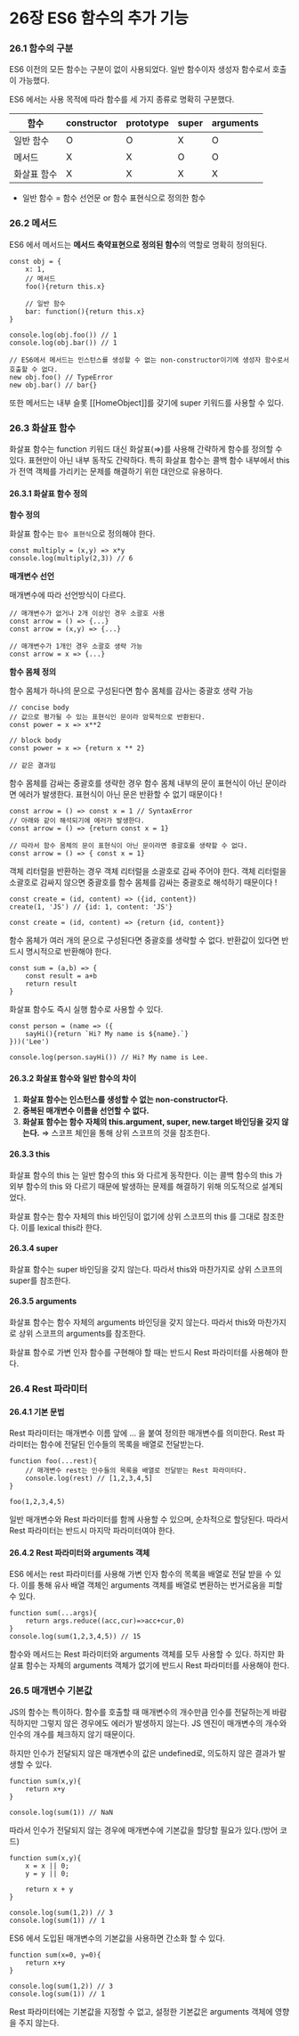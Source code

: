 # 26장 ES6 함수의 추가 기능

### 26.1 함수의 구분

ES6 이전의 모든 함수는 구분이 없이 사용되었다. 일반 함수이자 생성자 함수로서 호출이 가능했다.

ES6 에서는 사용 목적에 따라 함수를 세 가지 종류로 명확히 구분했다.

| 함수     | constructor | prototype | super | arguments |
| ------ | ----------- | --------- | ----- | --------- |
| 일반 함수  | O           | O         | X     | O         |
| 메서드    | X           | X         | O     | O         |
| 화살표 함수 | X           | X         | X     | X         |

* 일반 함수 = 함수 선언문 or 함수 표현식으로 정의한 함수



### 26.2 메서드

ES6 에서 메서드는 **메서드 축약표현으로 정의된 함수**의 역할로 명확히 정의된다.

```tsx
const obj = {
	x: 1,
	// 메서드
	foo(){return this.x}

	// 일반 함수
	bar: function(){return this.x}
}

console.log(obj.foo()) // 1
console.log(obj.bar()) // 1

// ES6에서 메서드는 인스턴스를 생성할 수 없는 non-constructor이기에 생성자 함수로서 호출할 수 없다.
new obj.foo() // TypeError
new obj.bar() // bar{}
```

또한 메서드는 내부 슬롯 \[\[HomeObject]]를 갖기에 super 키워드를 사용할 수 있다.



### 26.3 화살표 함수

화살표 함수는 function 키워드 대신 화살표(⇒)를 사용해 간략하게 함수를 정의할 수 있다. 표현만이 아닌 내부 동작도 간략하다. 특히 화살표 함수는 콜백 함수 내부에서 this가 전역 객체를 가리키는 문제를 해결하기 위한 대안으로 유용하다.

#### 26.3.1 화살표 함수 정의

**함수 정의**

화살표 함수는 `함수 표현식`으로 정의해야 한다.

```tsx
const multiply = (x,y) => x*y
console.log(multiply(2,3)) // 6
```

**매개변수 선언**

매개변수에 따라 선언방식이 다르다.

```tsx
// 매개변수가 없거나 2개 이상인 경우 소괄호 사용
const arrow = () => {...}
const arrow = (x,y) => {...}

// 매개변수가 1개인 경우 소괄호 생략 가능
const arrow = x => {...}
```

**함수 몸체 정의**

함수 몸체가 하나의 문으로 구성된다면 함수 몸체를 감사는 중괄호 생략 가능

```tsx
// concise body
// 값으로 평가될 수 있는 표현식인 문이라 암묵적으로 반환된다.
const power = x => x**2

// block body
const power = x => {return x ** 2}

// 같은 결과임
```

함수 몸체를 감싸는 중괄호를 생략한 경우 함수 몸체 내부의 문이 표현식이 아닌 문이라면 에러가 발생한다. 표현식이 아닌 문은 반환할 수 없기 때문이다 !

```tsx
const arrow = () => const x = 1 // SyntaxError
// 아래와 같이 해석되기에 에러가 발생한다.
const arrow = () => {return const x = 1}

// 따라서 함수 몸체의 문이 표현식이 아닌 문이라면 중괄호를 생략할 수 없다.
const arrow = () => { const x = 1}
```

객체 리터럴을 반환하는 경우 객체 리터럴을 소괄호로 감싸 주어야 한다. 객체 리터럴을 소괄호로 감싸지 않으면 중괄호를 함수 몸체를 감싸는 중괄호로 해석하기 때문이다 !

```tsx
const create = (id, content) => ({id, content})
create(1, 'JS') // {id: 1, content: 'JS'}

const create = (id, content) => {return {id, content}}
```

함수 몸체가 여러 개의 문으로 구성된다면 중괄호를 생략할 수 없다. 반환값이 있다면 반드시 명시적으로 반환해야 한다.

```tsx
const sum = (a,b) => {
	const result = a+b
	return result
}
```

화살표 함수도 즉시 실행 함수로 사용할 수 있다.

```tsx
const person = (name => ({
	sayHi(){return `Hi? My name is ${name}.`}
}))('Lee')

console.log(person.sayHi()) // Hi? My name is Lee.
```

#### 26.3.2 화살표 함수와 일반 함수의 차이

1. **화살표 함수는 인스턴스를 생성할 수 없는 non-constructor다.**
2. **중복된 매개변수 이름을 선언할 수 없다.**
3. **화살표 함수는 함수 자체의 this.argument, super, new.target 바인딩을 갖지 않는다.** ⇒ 스코프 체인을 통해 상위 스코프의 것을 참조한다.

#### 26.3.3 this

화살표 함수의 this 는 일반 함수의 this 와 다르게 동작한다. 이는 콜백 함수의 this 가 외부 함수의 this 와 다르기 때문에 발생하는 문제를 해결하기 위해 의도적으로 설계되었다.

화살표 함수는 함수 자체의 this 바인딩이 없기에 상위 스코프의 this 를 그대로 참조한다. 이를 lexical this라 한다.

#### 26.3.4 super

화살표 함수는 super 바인딩을 갖지 않는다. 따라서 this와 마찬가지로 상위 스코프의 super를 참조한다.

#### 26.3.5 arguments

화살표 함수는 함수 자체의 arguments 바인딩을 갖지 않는다. 따라서 this와 마찬가지로 상위 스코프의 arguments를 참조한다.

화살표 함수로 가변 인자 함수를 구현해야 할 때는 반드시 Rest 파라미터를 사용해야 한다.



### 26.4 Rest 파라미터

#### 26.4.1 기본 문법

Rest 파라미터는 매개변수 이름 앞에 … 을 붙여 정의한 매개변수를 의미한다. Rest 파라미터는 함수에 전달된 인수들의 목록을 배열로 전달받는다.

```tsx
function foo(...rest){
	// 매개변수 rest는 인수들의 목록을 배열로 전달받는 Rest 파라미터다.
	console.log(rest) // [1,2,3,4,5]
}

foo(1,2,3,4,5)
```

일반 매개변수와 Rest 파라미터를 함께 사용할 수 있으며, 순차적으로 할당된다. 따라서 Rest 파라미터는 반드시 마지막 파라미터여야 한다.

#### 26.4.2 Rest 파라미터와 arguments 객체

ES6 에서는 rest 파라미터를 사용해 가변 인자 함수의 목록을 배열로 전달 받을 수 있다. 이를 통해 유사 배열 객체인 arguments 객체를 배열로 변환하는 번거로움을 피할 수 있다.

```tsx
function sum(...args){
	return args.reduce((acc,cur)=>acc+cur,0)
}
console.log(sum(1,2,3,4,5)) // 15
```

함수와 메서드는 Rest 파라미터와 arguments 객체를 모두 사용할 수 있다. 하지만 화살표 함수는 자체의 arguments 객체가 없기에 반드시 Rest 파라미터를 사용해야 한다.



### 26.5 매개변수 기본값

JS의 함수는 특이하다. 함수를 호출할 때 매개변수의 개수만큼 인수를 전달하는게 바람직하지만 그렇지 않은 경우에도 에러가 발생하지 않는다. JS 엔진이 매개변수의 개수와 인수의 개수를 체크하지 않기 때문이다.

하지만 인수가 전달되지 않은 매개변수의 값은 undefined로, 의도하지 않은 결과가 발생할 수 있다.

```tsx
function sum(x,y){
	return x+y
}

console.log(sum(1)) // NaN
```

따라서 인수가 전달되지 않는 경우에 매개변수에 기본값을 할당할 필요가 있다.(방어 코드)

```tsx
function sum(x,y){
	x = x || 0;
	y = y || 0;

	return x + y
}

console.log(sum(1,2)) // 3
console.log(sum(1)) // 1
```

ES6 에서 도입된 매개변수의 기본값을 사용하면 간소화 할 수 있다.

```tsx
function sum(x=0, y=0){
	return x+y
}

console.log(sum(1,2)) // 3
console.log(sum(1)) // 1
```

Rest 파라미터에는 기본값을 지정할 수 없고, 설정한 기본값은 arguments 객체에 영향을 주지 않는다.
